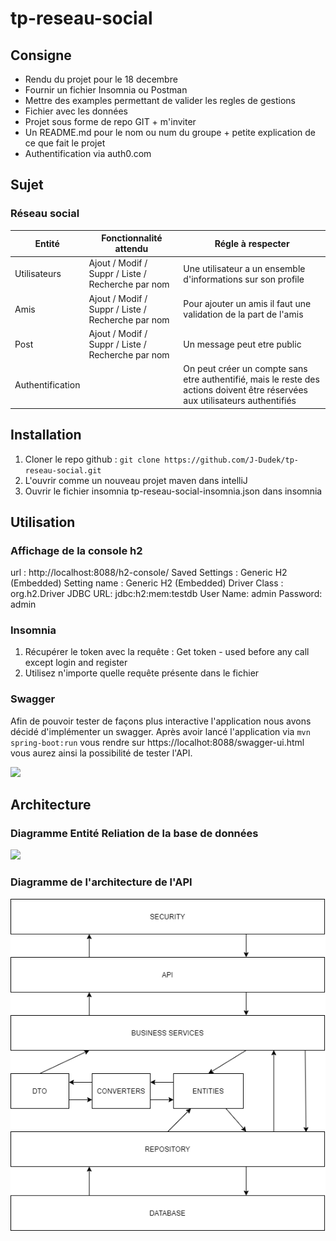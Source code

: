 # tp-reseau-social
## Consigne

* Rendu du projet pour le 18 decembre
* Fournir un fichier Insomnia ou Postman
* Mettre des examples permettant de valider les regles de gestions
* Fichier avec les données
* Projet sous forme de repo GIT + m'inviter 
* Un README.md pour le nom ou num du groupe + petite explication de ce que fait le projet
* Authentification via auth0.com

## Sujet
### Réseau social

| Entité       | Fonctionnalité attendu | Régle à respecter |
| ------------ | ---------------------- | ----------------- |
|     Utilisateurs         |  Ajout / Modif / Suppr / Liste / Recherche par nom                      | Une utilisateur a un ensemble d'informations sur son profile                  |
|     Amis         |     Ajout / Modif / Suppr / Liste / Recherche par nom                   |     Pour ajouter un amis il faut une validation de la part de l'amis              |
|         Post     |               Ajout / Modif / Suppr / Liste / Recherche par nom         |   Un message peut etre public                |
| Authentification |             |On peut créer un compte sans etre authentifié, mais le reste des actions doivent être réservées aux utilisateurs authentifiés          |


## Installation 

1. Cloner le repo github : `git clone https://github.com/J-Dudek/tp-reseau-social.git`
2. L'ouvrir comme un nouveau projet maven dans intelliJ
3. Ouvrir le fichier insomnia tp-reseau-social-insomnia.json dans insomnia

## Utilisation
### Affichage de la console h2
url : http://localhost:8088/h2-console/
Saved Settings : Generic H2 (Embedded)
Setting name : Generic H2 (Embedded)
Driver Class : org.h2.Driver
JDBC URL: jdbc:h2:mem:testdb
User Name: admin
Password: admin

### Insomnia
1. Récupérer le token avec la requête : Get token - used before any call except login and register
2. Utilisez n'importe quelle requête présente dans le fichier
### Swagger
Afin de pouvoir tester de façons plus interactive l'application nous avons décidé d'implémenter un swagger.
Après avoir lancé l'application via `mvn spring-boot:run` vous rendre sur https://localhot:8088/swagger-ui.html vous aurez ainsi la possibilité de tester l'API.

![](https://github.com/digeridooLeSage/stockage/blob/main/demo%20projet%20social/demo%20authenth%20full.gif)

## Architecture
### Diagramme Entité Reliation de la base de données
[![](https://mermaid.ink/img/eyJjb2RlIjoiZXJEaWFncmFtXG4gICAgICAgICAgVVNFUiB8fC0tb3sgUE9TVCA6IFdSSVRFXG4gICAgICAgICAgVVNFUiB9by0tb3sgVVNFUiA6IEZSSUVORFNISVBcbiAgICAgICAgICBVU0VSIH1vLS1veyBVU0VSIDogSU5WSVRBVElPTlxuICAgICAgICAgICAgIiwibWVybWFpZCI6e30sInVwZGF0ZUVkaXRvciI6ZmFsc2V9)](https://mermaid-js.github.io/mermaid-live-editor/#/edit/eyJjb2RlIjoiZXJEaWFncmFtXG4gICAgICAgICAgVVNFUiB8fC0tb3sgUE9TVCA6IFdSSVRFXG4gICAgICAgICAgVVNFUiB9by0tb3sgVVNFUiA6IEZSSUVORFNISVBcbiAgICAgICAgICBVU0VSIH1vLS1veyBVU0VSIDogSU5WSVRBVElPTlxuICAgICAgICAgICAgIiwibWVybWFpZCI6e30sInVwZGF0ZUVkaXRvciI6ZmFsc2V9)

### Diagramme de l'architecture de l'API
![](https://github.com/J-Dudek/tp-reseau-social/blob/main/documentation/api_architecture.png)
